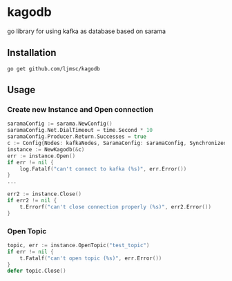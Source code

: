 # kagodb
go library for using kafka as database based on sarama

## Installation
```
go get github.com/ljmsc/kagodb
```

## Usage

### Create new Instance and Open connection

```go
saramaConfig := sarama.NewConfig()
saramaConfig.Net.DialTimeout = time.Second * 10
saramaConfig.Producer.Return.Successes = true
c := Config{Nodes: kafkaNodes, SaramaConfig: saramaConfig, SynchronizedUpdates: true}
instance := NewKagodb(&c)
err := instance.Open()
if err != nil {
    log.Fatalf("can't connect to kafka (%s)", err.Error())
}
...

err2 := instance.Close()
if err2 != nil {
    t.Errorf("can't close connection properly (%s)", err2.Error())
}
```


### Open Topic
```go
topic, err := instance.OpenTopic("test_topic")
if err != nil {
    t.Fatalf("can't open topic (%s)", err.Error())
}
defer topic.Close()
```